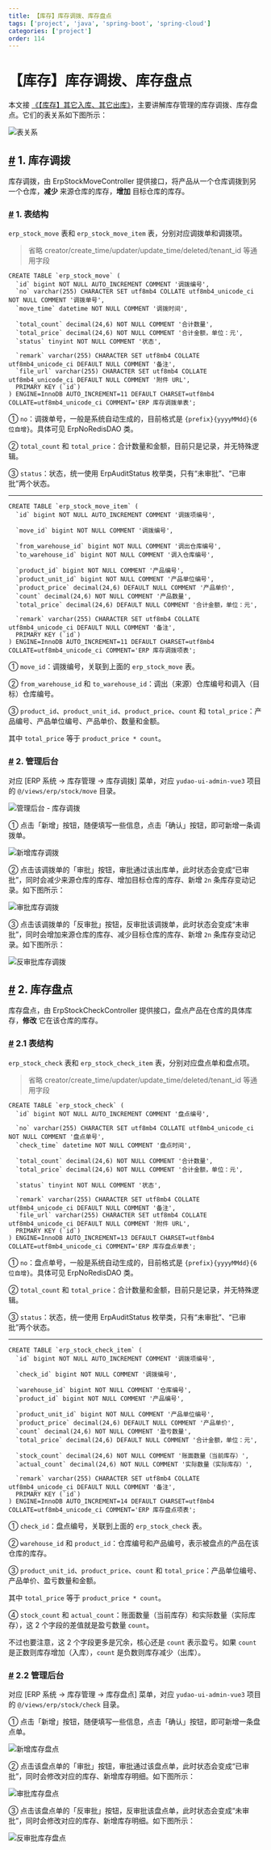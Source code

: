 ```yaml
---
title: 【库存】库存调拨、库存盘点
tags: ['project', 'java', 'spring-boot', 'spring-cloud']
categories: ['project']
order: 114
---
```

# 【库存】库存调拨、库存盘点

本文接 [《【库存】其它入库、其它出库》](/erp/stock-in-out/)，主要讲解库存管理的库存调拨、库存盘点。它们的表关系如下图所示：

 ![表关系](https://doc.iocoder.cn/img/ERP%E6%89%8B%E5%86%8C/%E5%BA%93%E5%AD%98%E6%A8%A1%E5%9D%9703/%E8%A1%A8%E5%85%B3%E7%B3%BB.png)

 ## [#](#_1-库存调拨) 1. 库存调拨

 库存调拨，由 ErpStockMoveController 提供接口，将产品从一个仓库调拨到另一个仓库，**减少** 来源仓库的库存，**增加** 目标仓库的库存。

 ### [#](#_1-表结构) 1. 表结构

 `erp_stock_move` 表和 `erp_stock_move_item` 表，分别对应调拨单和调拨项。

 
> 省略 creator/create\_time/updater/update\_time/deleted/tenant\_id 等通用字段

 
```
CREATE TABLE `erp_stock_move` (
  `id` bigint NOT NULL AUTO_INCREMENT COMMENT '调拨编号',
  `no` varchar(255) CHARACTER SET utf8mb4 COLLATE utf8mb4_unicode_ci NOT NULL COMMENT '调拨单号',
  `move_time` datetime NOT NULL COMMENT '调拨时间',
  
  `total_count` decimal(24,6) NOT NULL COMMENT '合计数量',
  `total_price` decimal(24,6) NOT NULL COMMENT '合计金额，单位：元',
  `status` tinyint NOT NULL COMMENT '状态',
  
  `remark` varchar(255) CHARACTER SET utf8mb4 COLLATE utf8mb4_unicode_ci DEFAULT NULL COMMENT '备注',
  `file_url` varchar(255) CHARACTER SET utf8mb4 COLLATE utf8mb4_unicode_ci DEFAULT NULL COMMENT '附件 URL',
  PRIMARY KEY (`id`)
) ENGINE=InnoDB AUTO_INCREMENT=11 DEFAULT CHARSET=utf8mb4 COLLATE=utf8mb4_unicode_ci COMMENT='ERP 库存调拨单表';

```
① `no`：调拨单号，一般是系统自动生成的，目前格式是 `{prefix}{yyyyMMdd}{6 位自增}`。具体可见 ErpNoRedisDAO 类。

 ② `total_count` 和 `total_price`：合计数量和金额，目前只是记录，并无特殊逻辑。

 ③ `status`：状态，统一使用 ErpAuditStatus 枚举类，只有“未审批”、“已审批”两个状态。

 

---

 
```
CREATE TABLE `erp_stock_move_item` (
  `id` bigint NOT NULL AUTO_INCREMENT COMMENT '调拨项编号',
  
  `move_id` bigint NOT NULL COMMENT '调拨编号',
 
  `from_warehouse_id` bigint NOT NULL COMMENT '调出仓库编号',
  `to_warehouse_id` bigint NOT NULL COMMENT '调入仓库编号',
   
  `product_id` bigint NOT NULL COMMENT '产品编号',
  `product_unit_id` bigint NOT NULL COMMENT '产品单位编号',
  `product_price` decimal(24,6) DEFAULT NULL COMMENT '产品单价',
  `count` decimal(24,6) NOT NULL COMMENT '产品数量',
  `total_price` decimal(24,6) DEFAULT NULL COMMENT '合计金额，单位：元',
  
  `remark` varchar(255) CHARACTER SET utf8mb4 COLLATE utf8mb4_unicode_ci DEFAULT NULL COMMENT '备注',
  PRIMARY KEY (`id`)
) ENGINE=InnoDB AUTO_INCREMENT=11 DEFAULT CHARSET=utf8mb4 COLLATE=utf8mb4_unicode_ci COMMENT='ERP 库存调拨项表';

```
① `move_id`：调拨编号，关联到上面的 `erp_stock_move` 表。

 ② `from_warehouse_id` 和 `to_warehouse_id`：调出（来源）仓库编号和调入（目标）仓库编号。

 ③ `product_id`、`product_unit_id`、`product_price`、`count` 和 `total_price`：产品编号、产品单位编号、产品单价、数量和金额。

 其中 `total_price` 等于 `product_price * count`。

 ### [#](#_2-管理后台) 2. 管理后台

 对应 [ERP 系统 -> 库存管理 -> 库存调拨] 菜单，对应 `yudao-ui-admin-vue3` 项目的 `@/views/erp/stock/move` 目录。

 ![管理后台 - 库存调拨](https://doc.iocoder.cn/img/ERP%E6%89%8B%E5%86%8C/%E5%BA%93%E5%AD%98%E6%A8%A1%E5%9D%9703/%E5%BA%93%E5%AD%98%E8%B0%83%E6%8B%A8.png)

 ① 点击「新增」按钮，随便填写一些信息，点击「确认」按钮，即可新增一条调拨单。

 ![新增库存调拨](https://doc.iocoder.cn/img/ERP%E6%89%8B%E5%86%8C/%E5%BA%93%E5%AD%98%E6%A8%A1%E5%9D%9703/%E5%BA%93%E5%AD%98%E8%B0%83%E6%8B%A8-%E6%96%B0%E5%A2%9E.png)

 ② 点击该调拨单的「审批」按钮，审批通过该出库单，此时状态会变成“已审批”，同时会减少来源仓库的库存、增加目标仓库的库存、新增 `2n` 条库存变动记录。如下图所示：

 ![审批库存调拨](https://doc.iocoder.cn/img/ERP%E6%89%8B%E5%86%8C/%E5%BA%93%E5%AD%98%E6%A8%A1%E5%9D%9703/%E5%BA%93%E5%AD%98%E8%B0%83%E6%8B%A8-%E5%AE%A1%E6%89%B9.png)

 ③ 点击该调拨单的「反审批」按钮，反审批该调拨单，此时状态会变成“未审批”，同时会增加来源仓库的库存、减少目标仓库的库存、新增 `2n` 条库存变动记录。如下图所示：

 ![反审批库存调拨](https://doc.iocoder.cn/img/ERP%E6%89%8B%E5%86%8C/%E5%BA%93%E5%AD%98%E6%A8%A1%E5%9D%9703/%E5%BA%93%E5%AD%98%E8%B0%83%E6%8B%A8-%E5%8F%8D%E5%AE%A1%E6%89%B9.png)

 ## [#](#_2-库存盘点) 2. 库存盘点

 库存盘点，由 ErpStockCheckController 提供接口，盘点产品在仓库的具体库存，**修改** 它在该仓库的库存。

 ### [#](#_2-1-表结构) 2.1 表结构

 `erp_stock_check` 表和 `erp_stock_check_item` 表，分别对应盘点单和盘点项。

 
> 省略 creator/create\_time/updater/update\_time/deleted/tenant\_id 等通用字段

 
```
CREATE TABLE `erp_stock_check` (
  `id` bigint NOT NULL AUTO_INCREMENT COMMENT '盘点编号',
  
  `no` varchar(255) CHARACTER SET utf8mb4 COLLATE utf8mb4_unicode_ci NOT NULL COMMENT '盘点单号',
  `check_time` datetime NOT NULL COMMENT '盘点时间',
  
  `total_count` decimal(24,6) NOT NULL COMMENT '合计数量',
  `total_price` decimal(24,6) NOT NULL COMMENT '合计金额，单位：元',
  
  `status` tinyint NOT NULL COMMENT '状态',
  
  `remark` varchar(255) CHARACTER SET utf8mb4 COLLATE utf8mb4_unicode_ci DEFAULT NULL COMMENT '备注',
  `file_url` varchar(255) CHARACTER SET utf8mb4 COLLATE utf8mb4_unicode_ci DEFAULT NULL COMMENT '附件 URL',
  PRIMARY KEY (`id`)
) ENGINE=InnoDB AUTO_INCREMENT=13 DEFAULT CHARSET=utf8mb4 COLLATE=utf8mb4_unicode_ci COMMENT='ERP 库存盘点单表';

```
① `no`：盘点单号，一般是系统自动生成的，目前格式是 `{prefix}{yyyyMMdd}{6 位自增}`。具体可见 ErpNoRedisDAO 类。

 ② `total_count` 和 `total_price`：合计数量和金额，目前只是记录，并无特殊逻辑。

 ③ `status`：状态，统一使用 ErpAuditStatus 枚举类，只有“未审批”、“已审批”两个状态。

 

---

 
```
CREATE TABLE `erp_stock_check_item` (
  `id` bigint NOT NULL AUTO_INCREMENT COMMENT '调拨项编号',
  
  `check_id` bigint NOT NULL COMMENT '调拨编号',
  
  `warehouse_id` bigint NOT NULL COMMENT '仓库编号',
  `product_id` bigint NOT NULL COMMENT '产品编号',
  
  `product_unit_id` bigint NOT NULL COMMENT '产品单位编号',
  `product_price` decimal(24,6) DEFAULT NULL COMMENT '产品单价',
  `count` decimal(24,6) NOT NULL COMMENT '盈亏数量',
  `total_price` decimal(24,6) DEFAULT NULL COMMENT '合计金额，单位：元',
  
  `stock_count` decimal(24,6) NOT NULL COMMENT '账面数量（当前库存）',
  `actual_count` decimal(24,6) NOT NULL COMMENT '实际数量（实际库存）',
  
  `remark` varchar(255) CHARACTER SET utf8mb4 COLLATE utf8mb4_unicode_ci DEFAULT NULL COMMENT '备注',
  PRIMARY KEY (`id`)
) ENGINE=InnoDB AUTO_INCREMENT=14 DEFAULT CHARSET=utf8mb4 COLLATE=utf8mb4_unicode_ci COMMENT='ERP 库存盘点项表';

```
① `check_id`：盘点编号，关联到上面的 `erp_stock_check` 表。

 ② `warehouse_id` 和 `product_id`：仓库编号和产品编号，表示被盘点的产品在该仓库的库存。

 ③ `product_unit_id`、`product_price`、`count` 和 `total_price`：产品单位编号、产品单价、盈亏数量和金额。

 其中 `total_price` 等于 `product_price * count`。

 ④ `stock_count` 和 `actual_count`：账面数量（当前库存）和实际数量（实际库存），这 2 个字段的差值就是盈亏数量 `count`。

 不过也要注意，这 2 个字段更多是冗余，核心还是 `count` 表示盈亏。如果 `count` 是正数则库存增加（入库），`count` 是负数则库存减少（出库）。

 ### [#](#_2-2-管理后台) 2.2 管理后台

 对应 [ERP 系统 -> 库存管理 -> 库存盘点] 菜单，对应 `yudao-ui-admin-vue3` 项目的 `@/views/erp/stock/check` 目录。

 ① 点击「新增」按钮，随便填写一些信息，点击「确认」按钮，即可新增一条盘点单。

 ![新增库存盘点](https://doc.iocoder.cn/img/ERP%E6%89%8B%E5%86%8C/%E5%BA%93%E5%AD%98%E6%A8%A1%E5%9D%9703/%E5%BA%93%E5%AD%98%E7%9B%98%E7%82%B9-%E6%96%B0%E5%A2%9E.png)

 ② 点击该盘点单的「审批」按钮，审批通过该盘点单，此时状态会变成“已审批”，同时会修改对应的库存、新增库存明细。如下图所示：

 ![审批库存盘点](https://doc.iocoder.cn/img/ERP%E6%89%8B%E5%86%8C/%E5%BA%93%E5%AD%98%E6%A8%A1%E5%9D%9703/%E5%BA%93%E5%AD%98%E7%9B%98%E7%82%B9-%E5%AE%A1%E6%89%B9.png)

 ③ 点击该盘点单的「反审批」按钮，反审批该盘点单，此时状态会变成“未审批”，同时会修改对应的库存、新增库存明细。如下图所示：

 ![反审批库存盘点](https://doc.iocoder.cn/img/ERP%E6%89%8B%E5%86%8C/%E5%BA%93%E5%AD%98%E6%A8%A1%E5%9D%9703/%E5%BA%93%E5%AD%98%E7%9B%98%E7%82%B9-%E5%8F%8D%E5%AE%A1%E6%89%B9.png)

